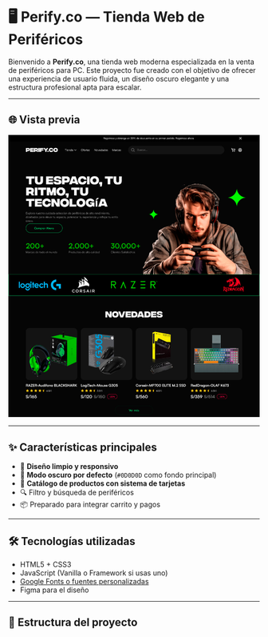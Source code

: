 # 🖥️ Perify.co — Tienda Web de Periféricos

Bienvenido a **Perify.co**, una tienda web moderna especializada en la venta de periféricos para PC. Este proyecto fue creado con el objetivo de ofrecer una experiencia de usuario fluida, un diseño oscuro elegante y una estructura profesional apta para escalar.

---

## 🌐 Vista previa

![screenshot](Homepage.png) <!-- Cambia esto por una captura de tu proyecto -->

---

## ✨ Características principales

- 🎨 **Diseño limpio y responsivo**
- 🌙 **Modo oscuro por defecto** (`#0D0D0D` como fondo principal)
- 🛒 **Catálogo de productos con sistema de tarjetas**
- 🔍 Filtro y búsqueda de periféricos
- 📦 Preparado para integrar carrito y pagos

---

## 🛠️ Tecnologías utilizadas

- HTML5 + CSS3
- JavaScript (Vanilla o Framework si usas uno)
- [Google Fonts o fuentes personalizadas](#tipograf%C3%ADas)
- Figma para el diseño

---

## 📁 Estructura del proyecto

